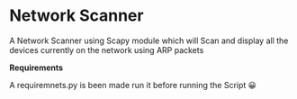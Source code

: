  # Network Scanner
 A Network Scanner using Scapy module which will Scan and display all the devices currently on the network using ARP packets
 
 **Requirements** 
 
 A requiremnets.py is been made run it before running the Script :grinning:


